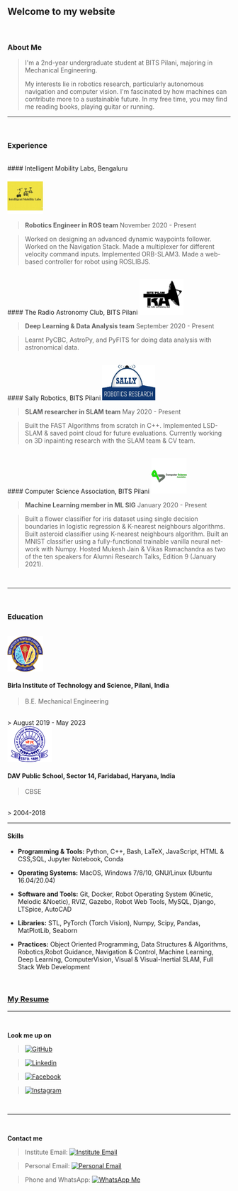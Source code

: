 ## Welcome to my website


              
<br/>



### About Me

> I'm a 2nd-year undergraduate student at BITS Pilani, majoring in Mechanical Engineering. 
> 
> My interests lie in robotics research, particularly autonomous navigation and computer vision. I'm fascinated by how machines can contribute more to a sustainable future. In my free time, you may find me reading books, playing guitar or running.

___

<br/>


### Experience

<br/>
#### Intelligent Mobility Labs, Bengaluru
<p id="round"><img src="img/iml.png" class="img-responsive" alt="" width="80" height="80" /></p>



> **Robotics Engineer in ROS team** November 2020 - Present

> Worked on designing an advanced dynamic waypoints follower.
> Worked on the Navigation Stack.
> Made a multiplexer for different velocity command inputs.
> Implemented ORB-SLAM3.
> Made a web-based controller for robot using ROSLIBJS.


<br/>
#### The Radio Astronomy Club, BITS Pilani
<img src="img/trac.png" class="img-responsive" alt="" width="100" height="80" />

> **Deep Learning & Data Analysis team** September 2020 - Present

> Learnt PyCBC, AstroPy, and PyFITS for doing data analysis with astronomical data.
>


<br/>
#### Sally Robotics, BITS Pilani
<img src="img/sally.png" class="img-responsive" alt="" width="120" height="80" />

> **SLAM researcher in SLAM team** May 2020 - Present

> Built the FAST Algorithms from scratch in C++.
> Implemented LSD-SLAM & saved point cloud for future evaluations.
> Currently working on 3D inpainting research with the SLAM team & CV team.


<br/>
#### Computer Science Association, BITS Pilani
<img src="img/csa.png" class="img-responsive" alt="" width="80" height="80" />

> **Machine Learning member in ML SIG** January 2020 - Present

> Built a flower classifier for iris dataset using single decision boundaries in logistic
regression & K-nearest neighbours algorithms.
> Built asteroid classifier using K-nearest neighbours algorithm.
> Built an MNIST classifier using a fully-functional trainable vanilla neural net-
work with Numpy.
> Hosted Mukesh Jain & Vikas Ramachandra as two of the ten speakers for
Alumni Research Talks, Edition 9 (January 2021).

<br/>



___


<br/>


### Education
<br/>
<img src="img/bits.png" class="img-responsive" alt="" width="80" height="80" />

#### Birla Institute of Technology and Science, Pilani, India

> B.E. Mechanical Engineering 
<br/>
> August 2019 - May 2023


<br/>
<img src="img/dav.png" class="img-responsive" alt="" width="100" height="80" />

#### DAV Public School, Sector 14, Faridabad, Haryana, India
> CBSE
<br/>
> 2004-2018


___



#### Skills


- **Programming & Tools:** Python, C++, Bash, LaTeX, JavaScript, HTML & CSS,SQL, Jupyter Notebook, Conda


- **Operating Systems:** MacOS, Windows 7/8/10, GNU/Linux (Ubuntu 16.04/20.04)


- **Software and Tools:** Git, Docker, Robot Operating System (Kinetic, Melodic &Noetic), RVIZ, Gazebo, Robot Web Tools, MySQL, Django, LTSpice, AutoCAD


- **Libraries:** STL, PyTorch (Torch Vision), Numpy, Scipy, Pandas, MatPlotLib, Seaborn


- **Practices:** Object Oriented Programming, Data Structures & Algorithms, Robotics,Robot Guidance, Navigation & Control, Machine Learning, Deep Learning, ComputerVision, Visual & Visual-Inertial SLAM, Full Stack Web Development

<br/>

### **[My Resume](https://www.overleaf.com/read/hrdhdsjjkcgn)**

___


<br/>






**Look me up on**
>   [![GitHub](https://img.shields.io/badge/GitHub-100000?style=for-the-badge&logo=github&logoColor=white)](https://github.com/Kanishk598)


>   [![Linkedin](https://img.shields.io/badge/LinkedIn-0077B5?style=for-the-badge&logo=linkedin&logoColor=white)](https://www.linkedin.com/in/kanishk598/)


>   [![Facebook](https://img.shields.io/badge/Facebook-1877F2?style=for-the-badge&logo=facebook&logoColor=white)](https://www.facebook.com/kanishk.vishwakarma.3)


>   [![Instagram](https://img.shields.io/badge/Instagram-E4405F?style=for-the-badge&logo=instagram&logoColor=white)](https://www.instagram.com/konixboi)


<br/>

___

<br/>


**Contact me**


> Institute Email: [![Institute Email](https://img.shields.io/badge/Gmail-D14836?style=for-the-badge&logo=gmail&logoColor=white)](mailto:f20190315@pilani.bits-pilani.ac.in)


> Personal Email: [![Personal Email](https://img.shields.io/badge/Gmail-D14836?style=for-the-badge&logo=gmail&logoColor=white)](mailto:kanishk.vishwa2001@gmail.com)


> Phone and WhatsApp: [![WhatsApp Me](https://img.shields.io/badge/WhatsApp-25D366?style=for-the-badge&logo=whatsapp&logoColor=white)](https://wa.me/+917011811125)


